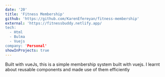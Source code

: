 ```yaml
---
date: '20'
title: 'Fitness Membership'
github: 'https://github.com/KarenEfereyan/fitness-membership'
external: 'https://fitnessbuddy.netlify.app/
tech:
  - Html
  - Bulma
  - Vuejs
company: 'Personal'
showInProjects: true
---
```


Built with vueJs, this is a simple membership system built with vuejs. I learnt about
            reusable components and made use of them efficiently